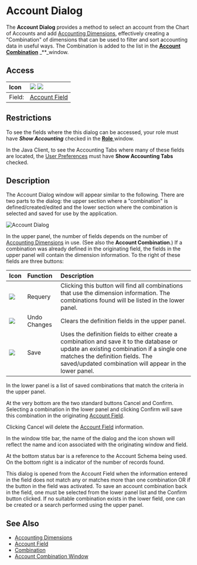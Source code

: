 # Account Dialog

The **Account Dialog** provides a method to select an account from the Chart of Accounts and add [Accounting Dimensions](../../../glossary.md#accounting-dimension), effectively creating a "Combination" of dimensions that can be used to filter and sort accounting data in useful ways. The Combination is added to the list in the [**Account Combination**](https://adempiere.github.io/functional-guide/window/window-account-combination.html) \_\*\*\_window.

## Access

| Icon | ![](../../../.gitbook/assets/account24.gif) ![](../../../.gitbook/assets/infoaccount24.webicon%20%281%29.png) |
| :--- | :--- |
| Field: | [Account Field](../entering-data-fields-and-buttons/#account) |

## Restrictions

To see the fields where the this dialog can be accessed, your role must have _**Show Accounting**_ checked in the [**Role** ](https://adempiere.github.io/functional-guide/window/window-role.html)window.

In the Java Client, to see the Accounting Tabs where many of these fields are located, the [User Preferences](http://wiki.adempiere.net/index.php?title=User_Preferences&action=edit&redlink=1) must have **Show Accounting Tabs** checked.

## Description

The Account Dialog window will appear similar to the following. There are two parts to the dialog: the upper section where a "combination" is defined/created/edited and the lower section where the combination is selected and saved for use by the application.

![Account Dialog](../../../.gitbook/assets/swing_accountdialog.PNG)

In the upper panel, the number of fields depends on the number of [Accounting Dimensions](../../../glossary.md#accounting-dimension) in use. \(See also the **Account Combination**.\) If a combination was already defined in the originating field, the fields in the upper panel will contain the dimension information. To the right of these fields are three buttons:

| Icon | Function | Description |
| :--- | :--- | :--- |
| ![](../../../.gitbook/assets/refresh24.gif) | Requery | Clicking this button will find all combinations that use the dimension information. The combinations found will be listed in the lower panel. |
| ![](../../../.gitbook/assets/undo24.gif) | Undo Changes | Clears the definition fields in the upper panel. |
| ![](../../../.gitbook/assets/save24.gif) | Save | Uses the definition fields to either create a combination and save it to the database or update an existing combination if a single one matches the definition fields. The saved/updated combination will appear in the lower panel. |

In the lower panel is a list of saved combinations that match the criteria in the upper panel.

At the very bottom are the two standard buttons Cancel and Confirm. Selecting a combination in the lower panel and clicking Confirm will save this combination in the originating [Account Field](http://wiki.adempiere.net/Entering_Data_-_Fields_and_Buttons#Account).

Clicking Cancel will delete the [Account Field](http://wiki.adempiere.net/Entering_Data_-_Fields_and_Buttons#Account) information.

In the window title bar, the name of the dialog and the icon shown will reflect the name and icon associated with the originating window and field.

At the bottom status bar is a reference to the Account Schema being used. On the bottom right is a indicator of the number of records found.

This dialog is opened from the Account Field when the information entered in the field does not match any or matches more than one combination OR if the button in the field was activated. To save an account combination back in the field, one must be selected from the lower panel list and the Confirm button clicked. If no suitable combination exists in the lower field, one can be created or a search performed using the upper panel.

## See Also

* [Accounting Dimensions](../../../glossary.md#accounting-dimension)
* [Account Field](../entering-data-fields-and-buttons/#account)
* [Combination](../../../glossary.md#combination)
* [Account Combination Window](https://adempiere.github.io/functional-guide/window/window-account-combination.html)

